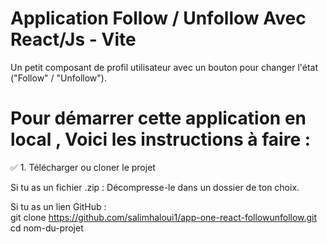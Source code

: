 # Application Follow / Unfollow Avec React/Js - Vite

Un petit composant de profil utilisateur avec un bouton pour changer l'état ("Follow" / "Unfollow").

# Pour démarrer cette application en local , Voici les instructions à faire :

✅ 1. Télécharger ou cloner le projet

Si tu as un fichier .zip :
Décompresse-le dans un dossier de ton choix.

Si tu as un lien GitHub :</br>
git clone https://github.com/salimhaloui1/app-one-react-followunfollow.git
cd nom-du-projet
